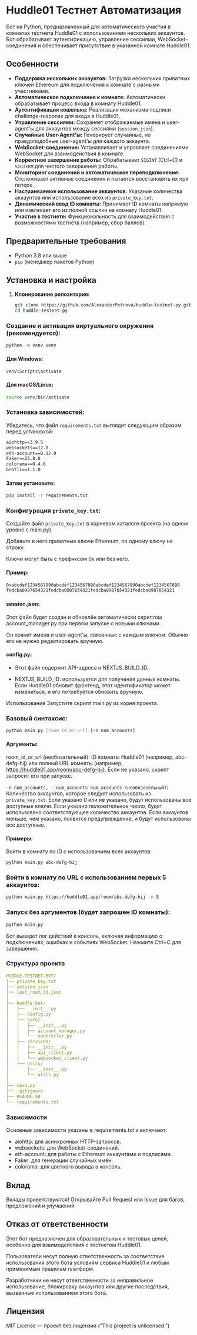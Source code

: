 # Huddle01 Тестнет Автоматизация

Бот на Python, предназначенный для автоматического участия в комнатах тестнета Huddle01 с использованием нескольких аккаунтов. Бот обрабатывает аутентификацию, управление сессиями, WebSocket-соединения и обеспечивает присутствие в указанной комнате Huddle01.

## Особенности

* **Поддержка нескольких аккаунтов:** Загрузка нескольких приватных ключей Ethereum для подключения к комнате с разными участниками.
* **Автоматическое подключение к комнате:** Автоматически обрабатывает процесс входа в комнату Huddle01.
* **Аутентификация кошелька:** Реализация механизма подписи challenge-response для входа в Huddle01.
* **Управление сессиями:** Сохраняет отображаемые имена и user-agent'ы для аккаунтов между сессиями (`session.json`).
* **Случайные User-Agent'ы:** Генерирует случайные, но правдоподобные user-agent'ы для каждого аккаунта.
* **WebSocket-соединение:** Устанавливает и управляет соединениями WebSocket для взаимодействия в комнате.
* **Корректное завершение работы:** Обрабатывает `SIGINT` (Ctrl+C) и `SIGTERM` для чистого завершения работы.
* **Мониторинг соединений и автоматическое переподключение:** Отслеживает активные соединения и пытается восстановить их при потере.
* **Настраиваемое использование аккаунтов:** Указание количества аккаунтов или использование всех из `private_key.txt`.
* **Динамический ввод ID комнаты:** Принимает ID комнаты напрямую или извлекает его из полной ссылки на комнату Huddle01.
* **Участие в тестнете:** Функциональность для взаимодействия с возможностями тестнета (например, сбор баллов).

## Предварительные требования

* Python 3.8 или выше
* `pip` (менеджер пакетов Python)

## Установка и настройка

1. **Клонирование репозитория:**
   ```bash
   git clone https://github.com/AlexanderPetrova/huddle-testnet-py.git
   cd huddle-testnet-py
   ```
### Создание и активация виртуального окружения (рекомендуется):

```bash
python -m venv venv
```
#### Для Windows:
```bash
venv\Scripts\activate
```
#### Для macOS/Linux:
```bash
source venv/bin/activate
```

### Установка зависимостей:

Убедитесь, что файл `requirements.txt` выглядит следующим образом перед установкой:

```txt
aiohttp==3.9.5
websockets==12.0
eth-account==0.12.0
Faker==25.8.0
colorama==0.4.6
brotli==1.1.0
```

#### Затем установите:

```bash
pip install -r requirements.txt
```

### Конфигурация `private_key.txt`:

Создайте файл `private_key.txt` в корневом каталоге проекта (на одном уровне с main.py).

Добавьте в него приватные ключи Ethereum, по одному ключу на строку.

Ключи могут быть с префиксом 0x или без него.

#### Пример:

```txt
0xabcdef1234567890abcdef1234567890abcdef1234567890abcdef1234567890
fedcba0987654321fedcba0987654321fedcba0987654321fedcba0987654321
```

#### session.json:

Этот файл будет создан и обновлён автоматически скриптом account_manager.py при первом запуске с новыми ключами.

Он хранит имена и user-agent'ы, связанные с каждым ключом. Обычно его не нужно редактировать вручную.

#### config.py:

- Этот файл содержит API-адреса и NEXTJS_BUILD_ID.

- NEXTJS_BUILD_ID: используется для получения данных комнаты. Если Huddle01 обновит фронтенд, этот идентификатор может измениться, и его потребуется обновить вручную.

Использование
Запустите скрипт main.py из корня проекта.

### Базовый синтаксис:

```bash
python main.py [room_id_or_url] [-n num_accounts]
```

#### Аргументы:
room_id_or_url (необязательный):
ID комнаты Huddle01 (например, abc-defg-hij) или полный URL комнаты (например, https://huddle01.app/room/abc-defg-hij).
Если не указано, скрипт запросит его при запуске.

`-n num_accounts, --num_accounts num_accounts (необязательный)`:
Количество аккаунтов, которое следует использовать из `private_key.txt`.
Если указано 0 или не указано, будут использованы все доступные ключи.
Если указано положительное число, будет использовано соответствующее количество аккаунтов.
Если аккаунтов меньше, чем указано, появится предупреждение, и будут использованы все доступные.

#### Примеры:
Войти в комнату по ID с использованием всех аккаунтов:

```bash
python main.py abc-defg-hij
```

### Войти в комнату по URL с использованием первых 5 аккаунтов:

```bash
python main.py https://huddle01.app/room/abc-defg-hij -n 5
```

### Запуск без аргументов (будет запрошен ID комнаты):

```bash
python main.py
```

Бот выведет лог действий в консоль, включая информацию о подключениях, ошибках и событиях WebSocket. Нажмите Ctrl+C для завершения.

### Структура проекта
```yaml
HUDDLE-TESTNET-BOT/
│── private_key.txt
│── session.json
│── last_room_id.json
│
├── huddle_bot/
│   ├── __init__.py
│   ├── config.py
│   ├── core/
│   │   ├── __init__.py
│   │   ├── account_manager.py
│   │   └── controller.py
│   ├── services/
│   │   ├── __init__.py
│   │   ├── api_client.py
│   │   └── websocket_client.py
│   └── utils/
│       ├── __init__.py
│       └── utils.py
│
├── main.py
├── .gitignore
├── README.md
└── requirements.txt
```

### Зависимости
Основные зависимости указаны в requirements.txt и включают:

- aiohttp: для асинхронных HTTP-запросов.
- websockets: для WebSocket-соединений.
- eth-account: для работы с Ethereum аккаунтами и подписями.
- Faker: для генерации случайных имён.
- colorama: для цветного вывода в консоль.

## Вклад
Вклады приветствуются! Открывайте Pull Request или Issue для багов, предложений и улучшений.

## Отказ от ответственности
Этот бот предназначен для образовательных и тестовых целей, особенно для взаимодействия с тестнетом Huddle01.

Пользователи несут полную ответственность за соответствие использования этого бота условиям сервиса Huddle01 и любым применимым правилам платформ.

Разработчики не несут ответственности за неправильное использование, блокировку аккаунтов или другие последствия, вызванные использованием этого бота.

## Лицензия
MIT License — проект без лицензии ("This project is unlicensed.")